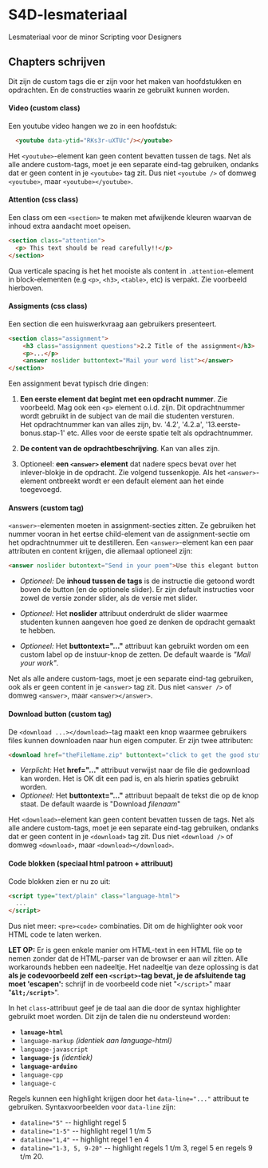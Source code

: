 # S4D-lesmateriaal

Lesmateriaal voor de minor Scripting voor Designers

## Chapters schrijven

Dit zijn de custom tags die er zijn voor het maken van hoofdstukken en opdrachten. En de constructies waarin ze gebruikt kunnen worden.

#### Video (custom class)

Een youtube video hangen we zo in een hoofdstuk:

```html
  <youtube data-ytid="RKs3r-uXTUc"/></youtube>
```

Het `<youtube>`-element kan geen content bevatten tussen de tags.
Net als alle andere custom-tags, moet je een separate eind-tag gebruiken, ondanks dat er geen content in je `<youtube>` tag zit. Dus niet `<youtube />` of domweg `<youtube>`, maar `<youtube></youtube>`.


#### Attention (css class)
Een class om een `<section>` te maken met afwijkende kleuren waarvan de inhoud extra aandacht moet opeisen.

```html
<section class="attention">
  <p> This text should be read carefully!!</p>
</section>
```

Qua verticale spacing is het het mooiste als content in `.attention`-element in block-elementen (e.g `<p>`, `<h3>`, `<table>`, etc) is verpakt. Zie voorbeeld hierboven.

#### Assigments (css class)
Een section die een huiswerkvraag aan gebruikers presenteert.

```html
<section class="assignment">
    <h3 class="assignment questions">2.2 Title of the assignment</h3>
    <p>...</p>
    <answer noslider buttontext="Mail your word list"></answer>
</section>
```

Een assignment bevat typisch drie dingen:
1. **Een eerste element dat begint met een opdracht nummer**. Zie voorbeeld. Mag ook een `<p>` element o.i.d. zijn. Dit opdrachtnummer wordt gebruikt in de subject van de mail die studenten versturen.  
 Het opdrachtnummer kan van alles zijn, bv. '4.2', '4.2.a', '13.eerste-bonus.stap-1' etc. Alles voor de eerste spatie telt als opdrachtnummer.

1. **De content van de opdrachtbeschrijving**. Kan van alles zijn.
1. Optioneel: **een `<answer>` element** dat nadere specs bevat over het inlever-blokje in de opdracht. Zie volgend tussenkopje. Als het `<answer>`-element ontbreekt wordt er een default element aan het einde toegevoegd. 

#### Answers (custom tag)
`<answer>`-elementen moeten in assignment-secties zitten. Ze gebruiken het nummer vooran in het eertse child-element van de assignment-sectie om het opdrachtnummer uit te destilleren. Een `<answer>`-element kan een paar attributen en content krijgen, die allemaal optioneel zijn:

```html
<answer noslider butontext="Send in your poem">Use this elegant button to share your art:</answer>
```

* _Optioneel:_ De **inhoud tussen de tags** is de instructie die getoond wordt boven de button (en de optionele slider). Er zijn default instructies voor zowel de versie zonder slider, als de versie met slider.

* _Optioneel:_ Het **noslider** attribuut onderdrukt de slider waarmee studenten kunnen aangeven hoe goed ze denken de opdracht gemaakt te hebben.
* _Optioneel:_ Het **buttontext="..."** attribuut kan gebruikt worden om een custom label op de instuur-knop de zetten. De default waarde is _"Mail your work"_.

Net als alle andere custom-tags, moet je een separate eind-tag gebruiken, ook als er geen content in je `<answer>` tag zit. Dus niet `<answer />` of domweg `<answer>`, maar `<answer></answer>`.

#### Download button (custom tag)
De `<download ...></download>`-tag maakt een knop waarmee gebruikers files kunnen downloaden naar hun eigen computer. Er zijn twee attributen:

```html
<download href="theFileName.zip" buttontext="click to get the good stuff!" >
```
* _Verplicht:_ Het **href="..."** attribuut verwijst naar de file die gedownload kan worden. Het is OK dit een pad is, en als hierin spaties gebruikt worden.
* _Optioneel:_ Het **buttontext="..."** attribuut bepaalt de tekst die op de knop staat. De default waarde is "Download _filenaam_" 

Het `<download>`-element kan geen content bevatten tussen de tags.
Net als alle andere custom-tags, moet je een separate eind-tag gebruiken, ondanks dat er geen content in je `<download>` tag zit. Dus niet `<download />` of domweg `<download>`, maar `<download></download>`.

#### Code blokken (speciaal html patroon + attribuut)

Code blokken zien er nu zo uit:

```html
<script type="text/plain" class="language-html">
  ...
</script>
```

Dus niet meer: `<pre><code>` combinaties. Dit om de highlighter ook voor HTML code te laten werken.

**LET OP:** Er is geen enkele manier om HTML-text in een HTML file op te nemen zonder dat de HTML-parser van de browser er aan wil zitten. Alle workarounds hebben een nadeeltje. Het nadeeltje van deze oplossing is dat **als je codevoorbeeld zelf een `<script>`-tag bevat, je de afsluitende tag moet 'escapen':** schrijf in de voorbeeld code niet "`</script>`" maar "**`&lt;/script>`**". 

In het `class`-attribuut geef je de taal aan die door de syntax highlighter gebruikt moet worden. Dit zijn de talen die nu ondersteund worden:
* **`lanuage-html`**
* `language-markup` _(identiek aan language-html)_
* `language-javascript`
* **`language-js`** _(identiek)_
* **`language-arduino`**
* `language-cpp`
* `language-c`

Regels kunnen een highlight krijgen door het `data-line="..."` attribuut te gebruiken. Syntaxvoorbeelden voor `data-line` zijn:
* `dataline="5"` -- highlight regel 5
* `dataline="1-5"` -- highlight regel 1 t/m 5
* `dataline="1,4"` -- highlight regel 1 en 4
* `dataline="1-3, 5, 9-20"` -- highlight regels 1 t/m 3, regel 5 en regels 9 t/m 20.

